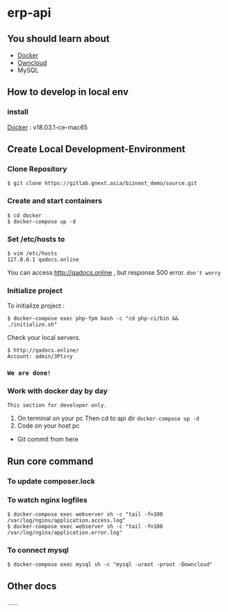 # erp-api

## You should learn about
- [Docker](https://www.docker.com/what-docker)
- [Owncloud](https://doc.owncloud.org/server/10.0/developer_manual/app/)
- MySQL


## How to develop in local env

### install
[Docker](https://docs.docker.com/engine/installation) : v18.03.1-ce-mac65


## Create Local Development-Environment
### Clone Repository
```
$ git clone https://gitlab.gnext.asia/biznext_demo/source.git
```

### Create and start containers

```
$ cd docker
$ docker-compose up -d
```

### Set /etc/hosts to
```
$ vim /etc/hosts
127.0.0.1 qadocs.online
```

You can access <http://qadocs.online> , but response 500 error.
`don't worry`
### Initialize project

To initialize project :
```
$ docker-compose exec php-fpm bash -c "cd php-ci/bin && ./initialize.sh"
```
Check your local servers.
```
$ http://qadocs.online/
Account: admin/3Ptz<y

```

### `We are done!`

### Work with docker day by day
`This section for developer only.`
1. On terminal on your pc Then cd to api dir
``` docker-compose up -d ```
2. Code on your host pc
  - Git commit from here

## Run core command

### To update composer.lock

### To watch nginx logfiles

```
$ docker-compose exec webserver sh -c "tail -fn100 /var/log/nginx/application.access.log"
$ docker-compose exec webserver sh -c "tail -fn100 /var/log/nginx/application.error.log"
```  
### To connect mysql

```
$ docker-compose exec mysql sh -c "mysql -uroot -proot -Downcloud"
```

## Other docs
......